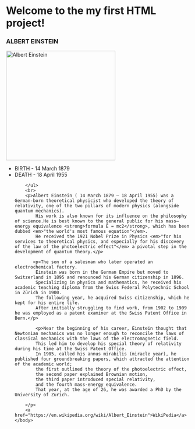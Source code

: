 <!DOCTYPE html>
<html>
	<head>
		<title>First Website</title>
	</head>
	<body>
        <h1>Welcome to the my first HTML project!</h1>
        <h3>ALBERT EINSTEIN</h3>
        <img src="https://ichef.bbci.co.uk/news/1024/media/images/82399000/jpg/_82399978_75952740.jpg" alt="Albert Einstein" height="300"width="300"> <br> 
        <ul>
            <li>BIRTH - 14 March 1879</li>
            <li>DEATH - 18 April 1955</li>

        </ul>
        <br>
        <p>Albert Einstein ( 14 March 1879 – 18 April 1955) was a German-born theoretical physicist who developed the theory of relativity, one of the two pillars of modern physics (alongside quantum mechanics).
            His work is also known for its influence on the philosophy of science.He is best known to the general public for his mass–energy equivalence <strong>formula E = mc2</strong>, which has been dubbed <em>"the world's most famous equation"</em>.
            He received the 1921 Nobel Prize in Physics <em>"for his services to theoretical physics, and especially for his discovery of the law of the photoelectric effect"</em> a pivotal step in the development of quantum theory.</p>

           <p>The son of a salesman who later operated an electrochemical factory.
            Einstein was born in the German Empire but moved to Switzerland in 1895 and renounced his German citizenship in 1896. 
            Specializing in physics and mathematics, he received his academic teaching diploma from the Swiss Federal Polytechnic School in Zürich in 1900. 
            The following year, he acquired Swiss citizenship, which he kept for his entire life.
            After initially struggling to find work, from 1902 to 1909 he was employed as a patent examiner at the Swiss Patent Office in Bern.</p>
            
            <p>Near the beginning of his career, Einstein thought that Newtonian mechanics was no longer enough to reconcile the laws of classical mechanics with the laws of the electromagnetic field. 
            This led him to develop his special theory of relativity during his time at the Swiss Patent Office. 
            In 1905, called his annus mirabilis (miracle year), he published four groundbreaking papers, which attracted the attention of the academic world; 
            the first outlined the theory of the photoelectric effect, 
            the second paper explained Brownian motion,
            the third paper introduced special relativity, 
            and the fourth mass-energy equivalence. 
            That year, at the age of 26, he was awarded a PhD by the University of Zurich.
            
        </p>
        <a href="https://en.wikipedia.org/wiki/Albert_Einstein">WikiPedia</a>
    </body>
</html>
